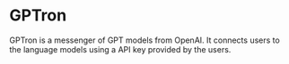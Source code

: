 # GPTron
GPTron is a messenger of GPT models from OpenAI. It connects users to the language models using a API key provided by the users.
